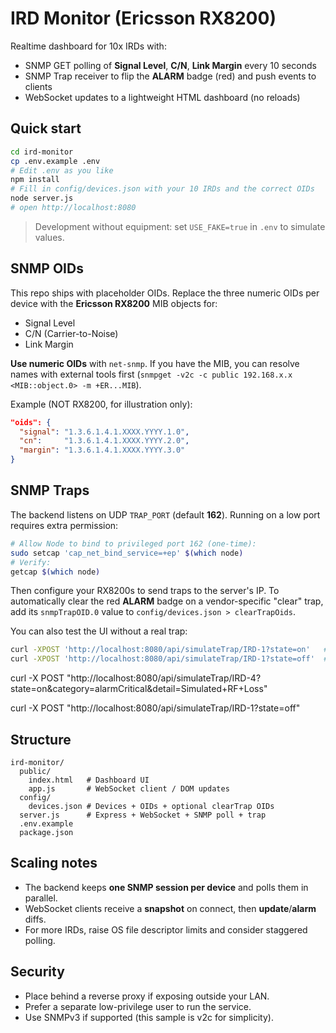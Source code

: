 # IRD Monitor (Ericsson RX8200)

Realtime dashboard for 10x IRDs with:
- SNMP GET polling of **Signal Level**, **C/N**, **Link Margin** every 10 seconds
- SNMP Trap receiver to flip the **ALARM** badge (red) and push events to clients
- WebSocket updates to a lightweight HTML dashboard (no reloads)

## Quick start
```bash
cd ird-monitor
cp .env.example .env
# Edit .env as you like
npm install
# Fill in config/devices.json with your 10 IRDs and the correct OIDs
node server.js
# open http://localhost:8080
```

> Development without equipment: set `USE_FAKE=true` in `.env` to simulate values.

## SNMP OIDs
This repo ships with placeholder OIDs. Replace the three numeric OIDs per device with the **Ericsson RX8200** MIB objects for:
- Signal Level
- C/N (Carrier-to-Noise)
- Link Margin

**Use numeric OIDs** with `net-snmp`. If you have the MIB, you can resolve names with external tools first (`snmpget -v2c -c public 192.168.x.x <MIB::object.0> -m +ER...MIB`).

Example (NOT RX8200, for illustration only):
```json
"oids": {
  "signal": "1.3.6.1.4.1.XXXX.YYYY.1.0",
  "cn":     "1.3.6.1.4.1.XXXX.YYYY.2.0",
  "margin": "1.3.6.1.4.1.XXXX.YYYY.3.0"
}
```

## SNMP Traps
The backend listens on UDP `TRAP_PORT` (default **162**). Running on a low port requires extra permission:

```bash
# Allow Node to bind to privileged port 162 (one-time):
sudo setcap 'cap_net_bind_service=+ep' $(which node)
# Verify:
getcap $(which node)
```

Then configure your RX8200s to send traps to the server's IP.
To automatically clear the red **ALARM** badge on a vendor-specific "clear" trap,
add its `snmpTrapOID.0` value to `config/devices.json > clearTrapOids`.

You can also test the UI without a real trap:
```bash
curl -XPOST 'http://localhost:8080/api/simulateTrap/IRD-1?state=on'   # turn alarm on (red)
curl -XPOST 'http://localhost:8080/api/simulateTrap/IRD-1?state=off'  # clear alarm
```

curl -X POST "http://localhost:8080/api/simulateTrap/IRD-4?state=on&category=alarmCritical&detail=Simulated+RF+Loss"

curl -X POST "http://localhost:8080/api/simulateTrap/IRD-1?state=off"


## Structure
```
ird-monitor/
  public/
    index.html   # Dashboard UI
    app.js       # WebSocket client / DOM updates
  config/
    devices.json # Devices + OIDs + optional clearTrap OIDs
  server.js      # Express + WebSocket + SNMP poll + trap
  .env.example
  package.json
```

## Scaling notes
- The backend keeps **one SNMP session per device** and polls them in parallel.
- WebSocket clients receive a **snapshot** on connect, then **update**/**alarm** diffs.
- For more IRDs, raise OS file descriptor limits and consider staggered polling.

## Security
- Place behind a reverse proxy if exposing outside your LAN.
- Prefer a separate low-privilege user to run the service.
- Use SNMPv3 if supported (this sample is v2c for simplicity).
